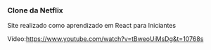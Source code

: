 ### Clone da Netflix ### 


Site realizado como aprendizado em React para Iniciantes 

Vídeo:https://www.youtube.com/watch?v=tBweoUiMsDg&t=10768s
